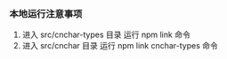 ### 本地运行注意事项

1. 进入 src/cnchar-types 目录 运行 npm link 命令
2. 进入 src/cnchar 目录 运行 npm link cnchar-types 命令